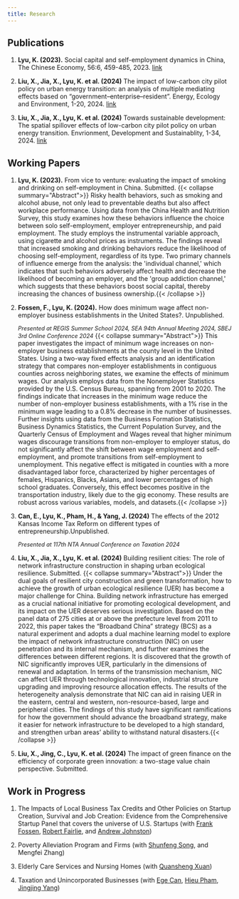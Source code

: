 ```yaml
---
title: Research
---
```


## Publications

1. **Lyu, K. (2023).** Social capital and self-employment dynamics in China, The Chinese Economy, 56:6, 459-485, 2023. [link](https://www.tandfonline.com/doi/full/10.1080/10971475.2023.2227028)

2. **Liu, X., Jia, X., Lyu, K. et al. (2024)** The impact of low-carbon city pilot policy on urban energy transition: an analysis of multiple mediating effects based on “government–enterprise–resident”. Energy, Ecology and Environment, 1-20, 2024. [link](https://link.springer.com/article/10.1007/s40974-024-00316-w)

3. **Liu, X., Jia, X., Lyu, K. et al. (2024)** Towards sustainable
development: The spatial spillover effects of low-carbon city pilot policy on urban energy transition. Envrionment, Development and Sustainablity, 1-34, 2024. [link](https://link.springer.com/article/10.1007/s10668-024-04816-x)

## Working Papers

1. **Lyu, K. (2023).** From vice to venture: evaluating the impact of smoking and drinking on self-employment in China. Submitted.
{{< collapse summary="Abstract">}}
Risky health behaviors, such as smoking and alcohol abuse, not only lead to preventable deaths but also affect workplace performance. Using data from the China Health and Nutrition Survey, this study examines how these behaviors influence the choice between solo self-employment, employer entrepreneurship, and paid employment. The study employs the instrumental variable approach, using cigarette and alcohol prices as instruments. The findings reveal that increased smoking and drinking behaviors reduce the likelihood of choosing self-employment, regardless of its type. Two primary channels of influence emerge from the analysis: the 'individual channel,' which indicates that such behaviors adversely affect health and decrease the likelihood of becoming an employer, and the 'group addiction channel,' which suggests that these behaviors boost social capital, thereby increasing the chances of business ownership.{{< /collapse >}}

2. **Fossen, F., Lyu, K. (2024).** How does minimum wage affect non-employer business establishments in the United States?. Unpublished.

   <span style="font-size: 0.9em;">*Presented at REGIS Summer School 2024, SEA 94th Annual Meeting 2024, SBEJ 3rd Online Conference 2024*</span>
   {{< collapse summary="Abstract">}}
 This paper investigates the impact of minimum wage increases on non-employer business establishments at the county level in the United States. Using a two-way fixed effects analysis and an identification strategy that compares non-employer establishments in contiguous counties across neighboring states, we examine the effects of minimum wages. Our analysis employs data from the Nonemployer Statistics provided by the U.S. Census Bureau, spanning from 2001 to 2020. The findings indicate that increases in the minimum wage reduce the number of non-employer business establishments, with a 1\% rise in the minimum wage leading to a 0.8\% decrease in the number of businesses. Further insights using data from the Business Formation Statistics, Business Dynamics Statistics, the Current Population Survey, and the Quarterly Census of Employment and Wages reveal that higher minimum wages discourage transitions from non-employer to employer status, do not significantly affect the shift between wage employment and self-employment, and promote transitions from self-employment to unemployment. This negative effect is mitigated in counties with a more disadvantaged labor force, characterized by higher percentages of females, Hispanics, Blacks, Asians, and lower percentages of high school graduates. Conversely, this effect becomes positive in the transportation industry, likely due to the gig economy. These results are robust across various variables, models, and datasets.{{< /collapse >}}

3. **Can, E., Lyu, K., Pham, H., & Yang, J. (2024)** The effects of the 2012 Kansas Income Tax Reform on different types of entrepreneurship.Unpublished.
   
   <span style="font-size: 0.9em;">*Presented at 117th NTA Annual Conference on Taxation 2024*</span>

4. **Liu, X., Jia, X., Lyu, K. et al. (2024)** Building resilient cities: The role of network infrastructure construction in shaping urban ecological resilience. Submitted. 
{{< collapse summary="Abstract">}}
 Under the dual goals of resilient city construction and green transformation, how to achieve the growth of urban ecological resilience (UER) has become a major challenge for China. Building network infrastructure has emerged as a crucial national initiative for promoting ecological development, and its impact on the UER deserves serious investigation. Based on the panel data of 275 cities at or above the prefecture level from 2011 to 2022, this paper takes the “Broadband China” strategy (BCS) as a natural experiment and adopts a dual machine learning model to explore the impact of network infrastructure construction (NIC) on user penetration and its internal mechanism, and further examines the differences between different regions. It is discovered that the growth of NIC significantly improves UER, particularly in the dimensions of renewal and adaptation. In terms of the transmission mechanism, NIC can affect UER through technological innovation, industrial structure upgrading and improving resource allocation effects. The results of the heterogeneity analysis demonstrate that NIC can aid in raising UER in the eastern, central and western, non-resource-based, large and peripheral cities. The findings of this study have significant ramifications for how the government should advance the broadband strategy, make it easier for network infrastructure to be developed to a high standard, and strengthen urban areas’ ability to withstand natural disasters.{{< /collapse >}}

5. **Liu, X., Jing, C., Lyu, K. et al. (2024)** The impact of green finance on the efficiency of corporate green innovation: a two-stage value chain perspective. Submitted. 
 
## Work in Progress

1. The Impacts of Local Business Tax Credits and Other Policies on Startup Creation, Survival and Job Creation: Evidence from the Comprehensive Startup Panel that covers the universe of U.S. Startups (with [Frank Fossen](https://www.unr.edu/business/faculty-and-staff/fossen-frank), [Robert Fairlie](https://rfairlie.sites.ucsc.edu/), and [Andrew Johnston](https://economics.ucmerced.edu/content/andrew-johnston)) 

2. Poverty Alleviation Program and Firms (with [Shunfeng Song](https://www.unr.edu/business/faculty-and-staff/song-shunfeng), and Mengfei Zhang)

3. Elderly Care Services and Nursing Homes (with [Quansheng Xuan](https://scholar.google.com.hk/citations?user=tJ03IJwAAAAJ&hl=zh-CN)) 

4. Taxation and Unincorporated Businesses (with [Ege Can](https://www.uah.edu/business/faculty-staff/ege-can), [Hieu Pham](https://www.uah.edu/business/faculty-staff/hieu-pham), [Jingjing Yang](https://www.unr.edu/business/faculty-and-staff/yang-jingjing))